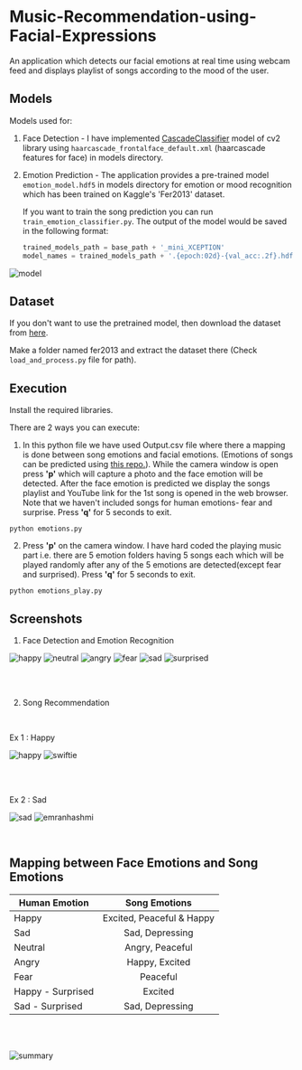 # Music-Recommendation-using-Facial-Expressions
An application which detects our facial emotions at real time using webcam feed and displays playlist of songs according to the mood of the user.

## Models
Models used for:
1. Face Detection - I have implemented [CascadeClassifier](https://docs.opencv.org/3.4/db/d28/tutorial_cascade_classifier.html) model of cv2 library using `haarcascade_frontalface_default.xml` (haarcascade features for face) in models directory.
2. Emotion Prediction - The application provides a pre-trained model `emotion_model.hdf5` in models directory for emotion or mood recognition which has been trained on Kaggle's 'Fer2013' dataset. 

    If you want to train the song prediction you can run `train_emotion_classifier.py`. The output of the model would be saved in the following format:

    ``` python
    trained_models_path = base_path + '_mini_XCEPTION'
    model_names = trained_models_path + '.{epoch:02d}-{val_acc:.2f}.hdf5'
    ```
![model](Images/Model.jpg)

## Dataset

If you don't want to use the pretrained model, then download the dataset from [here](https://www.kaggle.com/c/challenges-in-representation-learning-facial-expression-recognition-challenge/data).

Make a folder named fer2013 and extract the dataset there (Check `load_and_process.py` file for path).

## Execution
Install the required libraries.

There are 2 ways you can execute:
1. In this python file we have used Output.csv file where there a mapping is done between song emotions and facial emotions. (Emotions of songs can be predicted using [this repo.](https://github.com/Saurav-Kanegaonkar/Song-Emotion-Predictor)). While the camera window is open press **'p'** which will capture a photo and the face emotion will be detected. After the face emotion is predicted we display the songs playlist and YouTube link for the 1st song is opened in the web browser. Note that we haven't included songs for human emotions- fear and surprise. Press **'q'** for 5 seconds to exit.

`python emotions.py`

2. Press **'p'** on the camera window. I have hard coded the playing music part i.e. there are 5 emotion folders having 5 songs each which will be played randomly after any of the 5 emotions are detected(except fear and surprised). Press **'q'** for 5 seconds to exit.

`python emotions_play.py`


## Screenshots

1. Face Detection and Emotion Recognition

![happy](Images/Happy.png)
![neutral](Images/Neutral.png)
![angry](Images/Angry.png)
![fear](Images/Fear.png)
![sad](Images/Sad.png)
![surprised](Images/Surprised.png)

<br><br>

2. Song Recommendation
<br>

Ex 1 : Happy

![happy](Images/Happy2.jpg)
![swiftie](Images/ShakeItOff.jpg)

<br><br>

Ex 2 : Sad

![sad](Images/Sad2.jpg)
![emranhashmi](Images/BeeteLamhe.jpg)

<br>

## Mapping between Face Emotions and Song Emotions

| Human Emotion        | Song Emotions           | 
| ------------- |:-------------:|
| Happy      | Excited, Peaceful & Happy |
| Sad      | Sad, Depressing      |
| Neutral | Angry, Peaceful      | 
| Angry | Happy, Excited      | 
| Fear | Peaceful      | 
| Happy - Surprised| Excited  |
| Sad - Surprised| Sad, Depressing  |

<br><br>

![summary](Images/Summary.jpg)